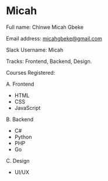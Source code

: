 # Micah
Full name: Chinwe Micah Gbeke

Email address: micahgbeke@gmail.com

Slack Username: Micah

Tracks: Frontend, Backend, Design.

Courses Registered:

A. Frontend
- HTML
- CSS
- JavaScript

B. Backend
- C#
- Python
- PHP
- Go

C. Design
- UI/UX
